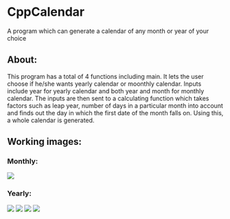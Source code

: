 # CppCalendar
A program which can generate a calendar of any month or year of your choice

## About:
This program has a total of 4 functions including main. It lets the user choose if he/she wants yearly calendar or moonthly calendar. Inputs include year for yearly calendar and both year and month for monthly calendar. The inputs are then sent to a calculating function which takes factors such as leap year, number of days in a particular month into account and finds out the day in which the first date of the month falls on. Using this, a whole calendar is generated.

## Working images:

### Monthly:
![](https://github.com/A-Raja-Rajendran/CppCalendar/blob/main/image1.jpg?raw=true)

### Yearly:
![](https://github.com/A-Raja-Rajendran/CppCalendar/blob/main/image2.jpg?raw=true)
![](https://github.com/A-Raja-Rajendran/CppCalendar/blob/main/image3.jpg?raw=true)
![](https://github.com/A-Raja-Rajendran/CppCalendar/blob/main/image4.jpg?raw=true)
![](https://github.com/A-Raja-Rajendran/CppCalendar/blob/main/image5.jpg?raw=true)

